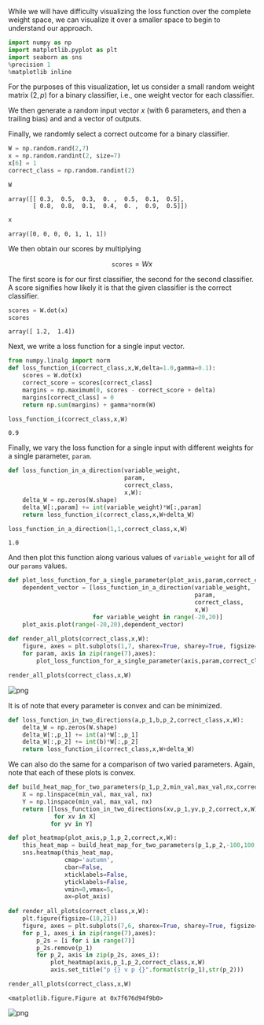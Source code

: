 
While we will have difficulty visualizing the loss function over the complete weight space, we can visualize it over a smaller space to begin to understand our approach. 


```python
import numpy as np
import matplotlib.pyplot as plt
import seaborn as sns
%precision 1
%matplotlib inline
```

For the purposes of this visualization, let us consider a small random weight matrix $(2,p)$ for a binary classifier, i.e., one weight vector for each classifier.

We then generate a random input vector $x$ (with 6 parameters, and then a trailing bias) and and a vector of outputs. 

Finally, we randomly select a correct outcome for a binary classifier.


```python
W = np.random.rand(2,7)
x = np.random.randint(2, size=7)
x[6] = 1
correct_class = np.random.randint(2)
```


```python
W
```




    array([[ 0.3,  0.5,  0.3,  0. ,  0.5,  0.1,  0.5],
           [ 0.8,  0.8,  0.1,  0.4,  0. ,  0.9,  0.5]])




```python
x
```




    array([0, 0, 0, 0, 1, 1, 1])



We then obtain our scores by multiplying 

$$\texttt{scores}=Wx$$

The first score is for our first classifier, the second for the second classifier. A score signifies how likely it is that the given classifier is the correct classifier. 


```python
scores = W.dot(x)
scores
```




    array([ 1.2,  1.4])



Next, we write a loss function for a single input vector. 


```python
from numpy.linalg import norm
def loss_function_i(correct_class,x,W,delta=1.0,gamma=0.1):
    scores = W.dot(x)
    correct_score = scores[correct_class]
    margins = np.maximum(0, scores - correct_score + delta)
    margins[correct_class] = 0
    return np.sum(margins) + gamma*norm(W)
```


```python
loss_function_i(correct_class,x,W)
```




    0.9



Finally, we vary the loss function for a single input with different weights for a single parameter, `param`. 


```python
def loss_function_in_a_direction(variable_weight,
                                 param,
                                 correct_class,
                                 x,W):
    delta_W = np.zeros(W.shape)
    delta_W[:,param] += int(variable_weight)*W[:,param]
    return loss_function_i(correct_class,x,W+delta_W)
```


```python
loss_function_in_a_direction(1,1,correct_class,x,W)
```




    1.0



And then plot this function along various values of `variable_weight` for all of our `params` values. 


```python
def plot_loss_function_for_a_single_parameter(plot_axis,param,correct_class,x,W):
    dependent_vector = [loss_function_in_a_direction(variable_weight,
                                                     param,
                                                     correct_class,
                                                     x,W) 
                        for variable_weight in range(-20,20)]
    plot_axis.plot(range(-20,20),dependent_vector)
    
def render_all_plots(correct_class,x,W):
    figure, axes = plt.subplots(1,7, sharex=True, sharey=True, figsize=(20,6))
    for param, axis in zip(range(7),axes):
        plot_loss_function_for_a_single_parameter(axis,param,correct_class,x,W)    
```


```python
render_all_plots(correct_class,x,W)
```


![png](4.01%20Exploratory%20Visualization%20-%20Visualizing%20the%20Loss%20Function_files/4.01%20Exploratory%20Visualization%20-%20Visualizing%20the%20Loss%20Function_16_0.png)


It is of note that every parameter is convex and can be minimized. 


```python
def loss_function_in_two_directions(a,p_1,b,p_2,correct_class,x,W):
    delta_W = np.zeros(W.shape)
    delta_W[:,p_1] += int(a)*W[:,p_1]
    delta_W[:,p_2] += int(b)*W[:,p_2]
    return loss_function_i(correct_class,x,W+delta_W)


```

We can also do the same for a comparison of two varied parameters. Again, note that each of these plots is convex. 


```python
def build_heat_map_for_two_parameters(p_1,p_2,min_val,max_val,nx,correct,x,W):
    X = np.linspace(min_val, max_val, nx)
    Y = np.linspace(min_val, max_val, nx)
    return [[loss_function_in_two_directions(xv,p_1,yv,p_2,correct,x,W)
             for xv in X]
            for yv in Y]
```


```python
def plot_heatmap(plot_axis,p_1,p_2,correct,x,W):
    this_heat_map = build_heat_map_for_two_parameters(p_1,p_2,-100,100,50,correct,x,W)
    sns.heatmap(this_heat_map,
                cmap='autumn', 
                cbar=False, 
                xticklabels=False, 
                yticklabels=False, 
                vmin=0,vmax=5,
                ax=plot_axis)
    
def render_all_plots(correct_class,x,W):
    plt.figure(figsize=(18,21))
    figure, axes = plt.subplots(7,6, sharex=True, sharey=True, figsize=(18,21))
    for p_1, axes_i in zip(range(7),axes):        
        p_2s = [i for i in range(7)]
        p_2s.remove(p_1) 
        for p_2, axis in zip(p_2s, axes_i):
            plot_heatmap(axis,p_1,p_2,correct_class,x,W)
            axis.set_title("p {} v p {}".format(str(p_1),str(p_2)))

```


```python
render_all_plots(correct_class,x,W)
```


    <matplotlib.figure.Figure at 0x7f676d94f9b0>



![png](4.01%20Exploratory%20Visualization%20-%20Visualizing%20the%20Loss%20Function_files/4.01%20Exploratory%20Visualization%20-%20Visualizing%20the%20Loss%20Function_22_1.png)



```python

```


```python

```
